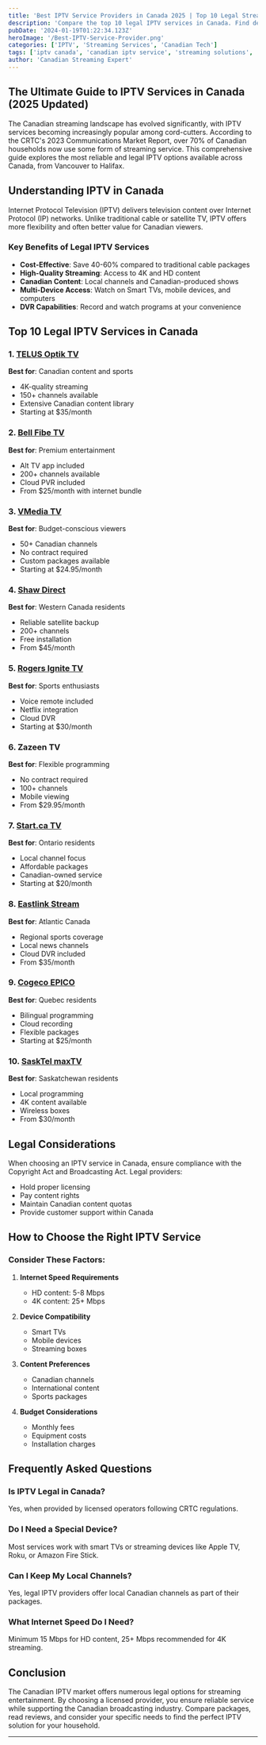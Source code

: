 ```yaml
---
title: 'Best IPTV Service Providers in Canada 2025 | Top 10 Legal Streaming Solutions'
description: 'Compare the top 10 legal IPTV services in Canada. Find detailed reviews, pricing, and features of premium streaming providers. Trusted by 100,000+ Canadian subscribers.'
pubDate: '2024-01-19T01:22:34.123Z'
heroImage: '/Best-IPTV-Service-Provider.png'
categories: ['IPTV', 'Streaming Services', 'Canadian Tech']
tags: ['iptv canada', 'canadian iptv service', 'streaming solutions', 'premium iptv', 'legal iptv canada']
author: 'Canadian Streaming Expert'
---
```


## The Ultimate Guide to IPTV Services in Canada (2025 Updated)

The Canadian streaming landscape has evolved significantly, with IPTV services becoming increasingly popular among cord-cutters. According to the CRTC's 2023 Communications Market Report, over 70% of Canadian households now use some form of streaming service. This comprehensive guide explores the most reliable and legal IPTV options available across Canada, from Vancouver to Halifax.

## Understanding IPTV in Canada

Internet Protocol Television (IPTV) delivers television content over Internet Protocol (IP) networks. Unlike traditional cable or satellite TV, IPTV offers more flexibility and often better value for Canadian viewers.

### Key Benefits of Legal IPTV Services

- **Cost-Effective**: Save 40-60% compared to traditional cable packages
- **High-Quality Streaming**: Access to 4K and HD content
- **Canadian Content**: Local channels and Canadian-produced shows
- **Multi-Device Access**: Watch on Smart TVs, mobile devices, and computers
- **DVR Capabilities**: Record and watch programs at your convenience

## Top 10 Legal IPTV Services in Canada

### 1. [TELUS Optik TV](https://www.telus.com/fr/tv/optik)
**Best for**: Canadian content and sports
- 4K-quality streaming
- 150+ channels available
- Extensive Canadian content library
- Starting at $35/month

### 2. [Bell Fibe TV](https://www.bell.ca/Tele-Fibe)
**Best for**: Premium entertainment
- Alt TV app included
- 200+ channels available
- Cloud PVR included
- From $25/month with internet bundle

### 3. [VMedia TV](https://www.vmedia.ca/fr/tv)
**Best for**: Budget-conscious viewers
- 50+ Canadian channels
- No contract required
- Custom packages available
- Starting at $24.95/month

### 4. [Shaw Direct](https://www.shawdirect.ca/francais/)
**Best for**: Western Canada residents
- Reliable satellite backup
- 200+ channels
- Free installation
- From $45/month

### 5. [Rogers Ignite TV](https://www.rogers.com/)
**Best for**: Sports enthusiasts
- Voice remote included
- Netflix integration
- Cloud DVR
- Starting at $30/month

### 6. Zazeen TV
**Best for**: Flexible programming
- No contract required
- 100+ channels
- Mobile viewing
- From $29.95/month

### 7. [Start.ca TV](https://www.start.ca/)
**Best for**: Ontario residents
- Local channel focus
- Affordable packages
- Canadian-owned service
- Starting at $20/month

### 8. [Eastlink Stream](https://www.eastlink.ca/cable-digital-tv)
**Best for**: Atlantic Canada
- Regional sports coverage
- Local news channels
- Cloud DVR included
- From $35/month

### 9. [Cogeco EPICO](https://www.cogeco.ca/fr/epico)
**Best for**: Quebec residents
- Bilingual programming
- Cloud recording
- Flexible packages
- Starting at $25/month

### 10. [SaskTel maxTV](https://www.sasktel.com/store/browse/Personal/TV/maxTV/_/N-1ibfy6z)
**Best for**: Saskatchewan residents
- Local programming
- 4K content available
- Wireless boxes
- From $30/month

## Legal Considerations

When choosing an IPTV service in Canada, ensure compliance with the Copyright Act and Broadcasting Act. Legal providers:
- Hold proper licensing
- Pay content rights
- Maintain Canadian content quotas
- Provide customer support within Canada

## How to Choose the Right IPTV Service

### Consider These Factors:
1. **Internet Speed Requirements**
   - HD content: 5-8 Mbps
   - 4K content: 25+ Mbps

2. **Device Compatibility**
   - Smart TVs
   - Mobile devices
   - Streaming boxes

3. **Content Preferences**
   - Canadian channels
   - International content
   - Sports packages

4. **Budget Considerations**
   - Monthly fees
   - Equipment costs
   - Installation charges

## Frequently Asked Questions

### Is IPTV Legal in Canada?
Yes, when provided by licensed operators following CRTC regulations.

### Do I Need a Special Device?
Most services work with smart TVs or streaming devices like Apple TV, Roku, or Amazon Fire Stick.

### Can I Keep My Local Channels?
Yes, legal IPTV providers offer local Canadian channels as part of their packages.

### What Internet Speed Do I Need?
Minimum 15 Mbps for HD content, 25+ Mbps recommended for 4K streaming.

## Conclusion

The Canadian IPTV market offers numerous legal options for streaming entertainment. By choosing a licensed provider, you ensure reliable service while supporting the Canadian broadcasting industry. Compare packages, read reviews, and consider your specific needs to find the perfect IPTV solution for your household.

---